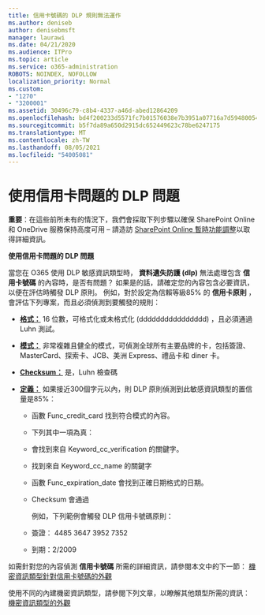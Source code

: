 ```yaml
---
title: 信用卡號碼的 DLP 規則無法運作
ms.author: deniseb
author: denisebmsft
manager: laurawi
ms.date: 04/21/2020
ms.audience: ITPro
ms.topic: article
ms.service: o365-administration
ROBOTS: NOINDEX, NOFOLLOW
localization_priority: Normal
ms.custom:
- "1270"
- "3200001"
ms.assetid: 30496c79-c8b4-4337-a46d-abed12864209
ms.openlocfilehash: bd4f200233d5571fc7b01576038e7b3951a07716a7d5948005418d2896291ee5
ms.sourcegitcommit: b5f7da89a650d2915dc652449623c78be6247175
ms.translationtype: MT
ms.contentlocale: zh-TW
ms.lasthandoff: 08/05/2021
ms.locfileid: "54005081"
---
```

# <a name="dlp-issues-with-credit-card-numbers"></a>使用信用卡問題的 DLP 問題

**重要**：在這些前所未有的情況下，我們會採取下列步驟以確保 SharePoint Online 和 OneDrive 服務保持高度可用 – 請造訪 [SharePoint Online 暫時功能調整](https://aka.ms/ODSPAdjustments)以取得詳細資訊。

**使用信用卡問題的 DLP 問題**

當您在 O365 使用 DLP 敏感資訊類型時， **資料遺失防護 (dlp)** 無法處理包含 **信用卡號碼** 的內容時，是否有問題？ 如果是的話，請確定您的內容包含必要資訊，以便在評估時觸發 DLP 原則。 例如，對於設定為信賴等級85% 的 **信用卡原則** ，會評估下列專案，而且必須偵測到要觸發的規則：
  
- **[格式：](https://docs.microsoft.com/microsoft-365/compliance/sensitive-information-type-entity-definitions#format-19)** 16 位數，可格式化或未格式化 (dddddddddddddddd) ，且必須通過 Luhn 測試。

- **[模式：](https://docs.microsoft.com/microsoft-365/compliance/sensitive-information-type-entity-definitions#pattern-19)** 非常複雜且健全的模式，可偵測全球所有主要品牌的卡，包括簽證、MasterCard、探索卡、JCB、美洲 Express、禮品卡和 diner 卡。

- **[Checksum：](https://docs.microsoft.com/microsoft-365/compliance/sensitive-information-type-entity-definitions#checksum-19)** 是，Luhn 檢查碼

- **[定義：](https://docs.microsoft.com/microsoft-365/compliance/sensitive-information-type-entity-definitions#definition-19)** 如果接近300個字元以內，則 DLP 原則偵測到此敏感資訊類型的置信量是85%：

  - 函數 Func_credit_card 找到符合模式的內容。

  - 下列其中一項為真：

  - 會找到來自 Keyword_cc_verification 的關鍵字。

  - 找到來自 Keyword_cc_name 的關鍵字

  - 函數 Func_expiration_date 會找到正確日期格式的日期。

  - Checksum 會通過

    例如，下列範例會觸發 DLP 信用卡號碼原則：

  - 簽證： 4485 3647 3952 7352
  
  - 到期：2/2009

如需針對您的內容偵測 **信用卡號碼** 所需的詳細資訊，請參閱本文中的下一節： [機密資訊類型針對信用卡號碼的外觀](https://docs.microsoft.com/microsoft-365/compliance/sensitive-information-type-entity-definitions#credit-card-number)
  
使用不同的內建機密資訊類型，請參閱下列文章，以瞭解其他類型所需的資訊： [機密資訊類型的外觀](https://docs.microsoft.com/microsoft-365/compliance/sensitive-information-type-entity-definitions)
  